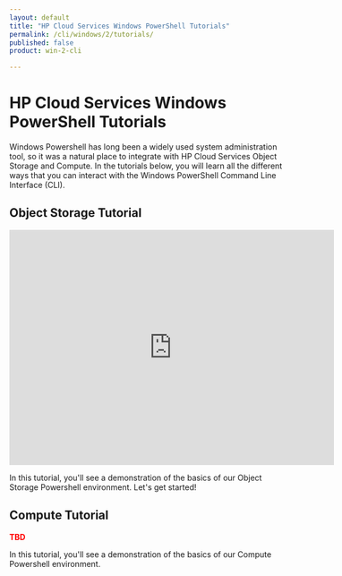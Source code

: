 ```yaml
---
layout: default
title: "HP Cloud Services Windows PowerShell Tutorials"
permalink: /cli/windows/2/tutorials/
published: false
product: win-2-cli

---
```

# HP Cloud Services Windows PowerShell Tutorials

Windows Powershell has long been a widely used system administration tool, so it was a natural place to integrate with HP Cloud Services Object Storage and Compute.  In the tutorials below, you will learn all the different ways that you can interact with the Windows PowerShell Command Line Interface (CLI).


## Object Storage Tutorial

<iframe src="http://player.vimeo.com/video/33349560?title=0&amp;byline=0&amp;portrait=0" width="580" height="420" frameborder="0"> </iframe>

In this tutorial, you'll see a demonstration of the basics of our Object Storage Powershell environment. Let's get started!   

## Compute Tutorial

<font color="Red"><b>TBD</b></font>

In this tutorial, you'll see a demonstration of the basics of our Compute Powershell environment.

 
